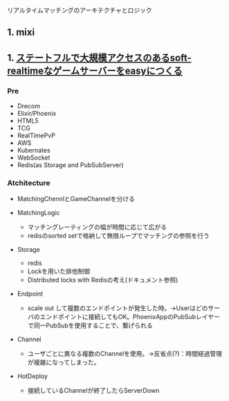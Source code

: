 

リアルタイムマッチングのアーキテクチャとロジック

## 1. mixi


## 1. [ステートフルで大規模アクセスのあるsoft-realtimeなゲームサーバーをeasyにつくる](https://speakerdeck.com/ne_sachirou/sutetohurudeda-gui-mo-akusesufalsearusoft-realtimenagemusabawoeasynitukuru?slide=22)

### Pre
- Drecom
- Elixir/Phoenix
- HTML5
- TCG
- RealTimePvP
- AWS
- Kubernates
- WebSocket
- Redis(as Storage and PubSubServer)

### Atchitecture
- MatchingChennlとGameChannelを分ける
- MatchingLogic
  
  - マッチングレーティングの幅が時間に応じて広がる
  - redisのsorted setで格納して無限ループでマッチングの参照を行う

- Storage
  - redis
  - Lockを用いた排他制御
  - Distributed locks with Redisの考え(ドキュメント参照)

- Endpoint

   - scale out して複数のエンドポイントが発生した時。→Userはどのサーバのエンドポイントに接続してもOK。PhoenixAppのPubSubレイヤーで同一PubSubを使用することで、繋げられる
    
- Channel

  - ユーザごとに異なる複数のChannelを使用。→反省点(?)：時間経過管理が複雑になってしまった。

- HotDeploy
  
  - 接続しているChannelが終了したらServerDown
  
